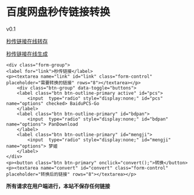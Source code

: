 <html lang="zh">
<head>
    <meta charset="utf-8" />
    <meta
      name="viewport"
      content="width=device-width, initial-scale=1.0,maximum-scale=1.0, user-scalable=no"
    />
	<title>百度网盘秒传链接生成</title>
    <link
      rel="stylesheet"
      href="https://stackpath.bootstrapcdn.com/bootstrap/4.3.1/css/bootstrap.min.css"
    />
    <script src="https://cdn.bootcss.com/jquery/3.4.1/jquery.min.js"></script>
    <script
      src="https://cdnjs.cloudflare.com/ajax/libs/popper.js/1.14.7/umd/popper.min.js"
      integrity="sha384-UO2eT0CpHqdSJQ6hJty5KVphtPhzWj9WO1clHTMGa3JDZwrnQq4sF86dIHNDz0W1"
      crossorigin="anonymous"
    ></script>
    <script
      src="https://stackpath.bootstrapcdn.com/bootstrap/4.3.1/js/bootstrap.min.js"
      integrity="sha384-JjSmVgyd0p3pXB1rRibZUAYoIIy6OrQ6VrjIEaFf/nJGzIxFDsf4x0xIM+B07jRM"
      crossorigin="anonymous"
    ></script>
	<script type="text/javascript">
	function atou(str) {
    return decodeURIComponent(escape(window.atob(str)));
}
function utoa(str) {
    return window.btoa(unescape(encodeURIComponent(str)));
}
function Trim(str){  
    return str.replace(/(^\s*)|(\s*$)/g, "");  
}  
function getLink(link,backcall) {
var bdpan = link.match(/bdpan:\/\/(.+)/);;
var pcs = link.match('BaiduPCS-Go');
var mengji = link.match(/.{32}#.{32}/);
if (bdpan != null){
var de_b64 = atou(bdpan[1]);
var md5 = de_b64.match(/\|(.{32})\|/)[1];
var slicemd5 = de_b64.match(/\|([^\|]{32})$/)[1];
var file_length = de_b64.match(/\|([0-9]+)\|/)[1];
var file_name = de_b64.match(/^(.+\.[a-zA-Z]{1,9})\|/)[1];
backcall(md5, slicemd5, file_length, file_name);
}
else if (pcs){
var input = link;
var length = input.match(/length\=([0-9]+)/)[1];
var md5 = input.match(/\-md5\=(.{32})/)[1];
var slicemd5 = input.match(/\-slicemd5\=(.{32})/)[1];
var file_name = input.match(/\"(.+)\"/)[1];
backcall(md5, slicemd5, length, file_name);

}
else if (mengji){
var input = link;
var md5 = input.match(/^(.{32})#/)[1];
var slicemd5 = input.match(/#(.{32})#/)[1];
var file_length = input.match(/#([0-9]+)#/)[1];
var file_name = input.match(/#[0-9]+#(.+)$/)[1];
file_name = Trim(file_name);
backcall(md5, slicemd5, file_length, file_name);
}
}
function convertpcs(md5, slicemd5, file_length, file_name){
return 'BaiduPCS-Go rapidupload -length=' + file_length + ' -md5=' + md5 + ' -slicemd5=' + slicemd5 + ' \"\/' + file_name + '\"';
}function convertpcs(md5, slicemd5, file_length, file_name){
return 'BaiduPCS-Go rapidupload -length=' + file_length + ' -md5=' + md5 + ' -slicemd5=' + slicemd5 + ' \"\/' + file_name + '\"';
}
		function convert(){
		document.getElementById('convert').innerHTML = '';
	var lines = document.getElementById('link').value.split('\n');
	for(var i = 0;i < lines.length;i++){
    //code here using lines[i] which will give you each line
	if (document.getElementById('pcs').className == 'btn btn-outline-primary active'){
	getLink(lines[i],backcall = function(md5, slicemd5, file_length, file_name){
	document.getElementById('convert').innerHTML += 'BaiduPCS-Go rapidupload -length=' + file_length + ' -md5=' + md5 + ' -slicemd5=' + slicemd5 + ' \"\/' + file_name + '\"' + '\n';
	});
	}
	if (document.getElementById('bdpan').className == 'btn btn-outline-primary active'){
	getLink(lines[i],backcall = function(md5, slicemd5, file_length, file_name){
	
	document.getElementById('convert').innerHTML += 'bdpan://' + utoa(file_name + '\|' + file_length + '\|' + md5 + '\|' + slicemd5) + '\n';
	});
	}
	if (document.getElementById('mengji').className == 'btn btn-outline-primary active'){
	getLink(lines[i],backcall = function(md5, slicemd5, file_length, file_name){
	document.getElementById('convert').innerHTML += md5 + '#'+slicemd5+'#'+file_length+'#'+file_name+ '\n';
	});
	}
}
	}
	</script>
	<style>
	</style>
</head>
<body>
    <div id="app">
      <div id="container" class="container">
        <div class="row">
<div class="col-sm-8 offset-sm-2 col-md-6 offset-md-3 text-center">
<h1>百度网盘秒传链接转换</h1>
<p>v0.1</p>
<p><a href='./index.html'>秒传链接在线转存</a></p>
<p><a href='./gen.html'>秒传链接在线生成</a></p>
</div>
<div class="col-sm-8 offset-sm-2 col-md-6 offset-md-3 text-center">
</div>
<div id="body" class="col-sm-8 offset-sm-2 col-md-6 offset-md-3 text-center">

    <div class="form-group">
    <label for="link">秒传链接</label>
    <p><textarea name="link" id="link" class="form-control" placeholder="需要转换的链接" rows="8"></textarea></p>
	    <div class="btn-group" data-toggle="buttons">
        <label class="btn btn-outline-primary active" id="pcs">
            <input  type="radio" style="display:none;" id="pcs" name="options" checked> BaiduPCS-Go
        </label>
        <label class="btn btn-outline-primary" id="bdpan">
            <input  type="radio" style="display:none;" id="bdpan" name="options"> PanDownload
        </label>
        <label class="btn btn-outline-primary" id="mengji">
            <input  type="radio" style="display:none;" id="mengji" name="options"> 梦姬
        </label>
    </div>
	<p><button class="btn btn-primary" onclick="convert();">转换</button>
	<p><textarea name="convert" id="convert" class="form-control" placeholder="转换后的链接" rows="8"></textarea></p>
  </div>
   <p><b>所有请求在用户端进行，本站不保存任何链接</b></p>
 </div>


</div></div></div>
</body>

